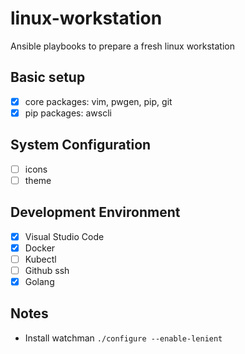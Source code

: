 # linux-workstation
Ansible playbooks to prepare a fresh linux workstation

## Basic setup
- [x] core packages: vim, pwgen, pip, git 
- [x] pip packages: awscli

## System Configuration
- [ ] icons
- [ ] theme

## Development Environment
- [x] Visual Studio Code
- [x] Docker
- [ ] Kubectl
- [ ] Github ssh
- [x] Golang

## Notes
- Install watchman `./configure --enable-lenient`
